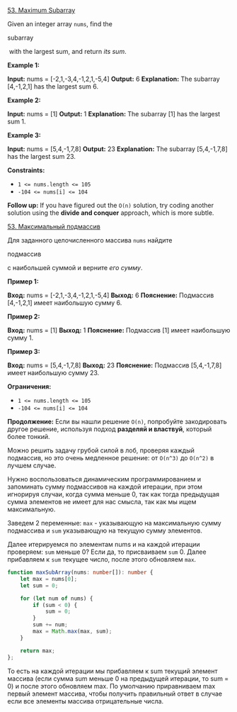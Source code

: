 
[53. Maximum Subarray](https://leetcode.com/problems/maximum-subarray/)

Given an integer array `nums`, find the 

subarray

 with the largest sum, and return _its sum_.

**Example 1:**

**Input:** nums = [-2,1,-3,4,-1,2,1,-5,4]
**Output:** 6
**Explanation:** The subarray [4,-1,2,1] has the largest sum 6.

**Example 2:**

**Input:** nums = [1]
**Output:** 1
**Explanation:** The subarray [1] has the largest sum 1.

**Example 3:**

**Input:** nums = [5,4,-1,7,8]
**Output:** 23
**Explanation:** The subarray [5,4,-1,7,8] has the largest sum 23.

**Constraints:**

- `1 <= nums.length <= 105`
- `-104 <= nums[i] <= 104`

**Follow up:** If you have figured out the `O(n)` solution, try coding another solution using the **divide and conquer** approach, which is more subtle.

[53. Максимальный подмассив](https://leetcode.com/problems/maximum-subarray/)

Для заданного целочисленного массива `nums` найдите

подмассив

с наибольшей суммой и верните _его сумму_.

**Пример 1:**

**Вход:** nums = [-2,1,-3,4,-1,2,1,-5,4]
**Выход:** 6
**Пояснение:** Подмассив [4,-1,2,1] имеет наибольшую сумму 6.

**Пример 2:**

**Вход:** nums = [1]
**Выход:** 1
**Пояснение:** Подмассив [1] имеет наибольшую сумму 1.

**Пример 3:**

**Вход:** nums = [5,4,-1,7,8]
**Выход:** 23
**Пояснение:** Подмассив [5,4,-1,7,8] имеет наибольшую сумму 23.

**Ограничения:**

- `1 <= nums.length <= 105`
- `-104 <= nums[i] <= 104`

**Продолжение:** Если вы нашли решение `O(n)`, попробуйте закодировать другое решение, используя подход **разделяй и властвуй**, который более тонкий.

Можно решить задачу грубой силой в лоб, проверяя каждый подмассив, но это очень медленное решение: от `O(n^3)` до `O(n^2)` в лучшем случае.

Нужно воспользоваться динамическим программированием и запоминать сумму подмассивов на каждой итерации, при этом игнорируя случаи, когда сумма меньше 0, так как тогда предыдущая сумма элементов не имеет для нас смысла, так как мы ищем максимальную. 

Заведем 2 переменные: `max` - указывающую на максимальную сумму подмассива и `sum` указывающую на текущую сумму элементов. 

Далее итерируемся по элементам nums и на каждой итерации проверяем: `sum` меньше 0? Если да, то присваиваем `sum` 0. Далее прибавляем к `sum` текущее число, после этого обновляем `max`.

```typescript
function maxSubArray(nums: number[]): number {
    let max = nums[0];
    let sum = 0;

    for (let num of nums) {
        if (sum < 0) {
            sum = 0;
        }
        sum += num;
        max = Math.max(max, sum);
    }

    return max;
};
```

То есть на каждой итерации мы прибавляем к sum текущий элемент массива (если сумма sum меньше 0 на предыдущей итерации, то sum = 0) и после этого обновляем max. По умолчанию приравниваем max первый элемент массива, чтобы получить правильный ответ в случае если все элементы массива отрицательные числа. 